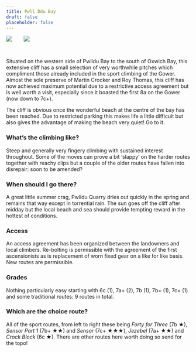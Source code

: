 ```yaml
---
title: Pwll Ddu Bay
draft: false
placeholder: false
---
```




<style>
    img {
        clear: right;
        margin: 0 2em 2em 0;
    }
    h3 {
        clear: both;
    }
</style>



![](/img/south-wales/the-gower/pwllmap1.gif) ![](/img/south-wales/the-gower/pwllmap2.gif)

Situated on the western side of Pwlldu Bay to the south of Oxwich Bay, this extensive cliff has a small selection of very worthwhile pitches which compliment those already included in the sport climbing of the Gower. Almost the sole preserve of Martin Crocker and Roy Thomas, this cliff has now achieved maximum potential due to a restrictive access agreement but is well worth a visit, especially since it boasted the first 8a on the Gower (now down to 7c+).

The cliff is obvious once the wonderful beach at the centre of the bay has been reached. Due to restricted parking this makes life a little difficult but also gives the advantage of making the beach very quiet! Go to it.

### What’s the climbing like?

Steep and generally very fingery climbing with sustained interest throughout. Some of the moves can prove a bit ‘slappy’ on the harder routes together with reachy clips but a couple of the older routes have fallen into disrepair: soon to be amended?

### When should I go there?

A great little summer crag, Pwlldu Quarry dries out quickly in the spring and remains that way except in torrential rain. The sun goes off the cliff after midday but the local beach and sea should provide tempting reward in the hottest of conditions.

### Access

An access agreement has been organized between the landowners and local climbers. Re-bolting is permissible with the agreement of the first ascensionists as is replacement of worn fixed gear on a like for like basis. New routes are permissible.

### Grades

Nothing particularly easy starting with 6c (1), 7a+ (2), 7b (1), 7b+ (1), 7c+ (1) and some traditional routes: 9 routes in total.

### Which are the choice route?

All of the sport routes, from left to right these being _Forty for Three_ (7b ★), _Sensor Part 1_ (7b+ ★★) and _Sensor_ (7c+ ★★★), _Jezebel_ (7a+ ★★) and _Crock Block_ (6c ★). There are other routes here worth doing so send for the topo!
